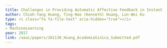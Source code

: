 ```yaml
---
title: Challenges in Providing Automatic Affective Feedback in Instant Messaging Applications
author: Chieh-Yang Huang, Ting-Hao (Kenneth) Huang, Lun-Wei Ku
type: <i class="fa fa-file-text" aria-hidden="true"></i>
tags:
- MachineLearning
year: 2017
link: /aaai/papers/161130_Huang_AcademiaSinica_Submitted.pdf
---
```


